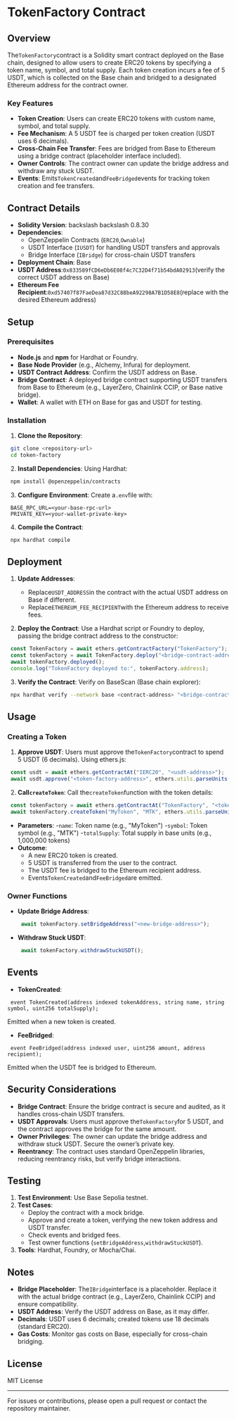 # TokenFactory Contract

## Overview

The`TokenFactory`contract is a Solidity smart contract deployed on the Base chain, designed to allow users to create ERC20 tokens by specifying a token name, symbol, and total supply. Each token creation incurs a fee of 5 USDT, which is collected on the Base chain and bridged to a designated Ethereum address for the contract owner.

### Key Features
- **Token Creation**: Users can create ERC20 tokens with custom name, symbol, and total supply.
- **Fee Mechanism**: A 5 USDT fee is charged per token creation (USDT uses 6 decimals).
- **Cross-Chain Fee Transfer**: Fees are bridged from Base to Ethereum using a bridge contract (placeholder interface included).
- **Owner Controls**: The contract owner can update the bridge address and withdraw any stuck USDT.
- **Events**: Emits`TokenCreated`and`FeeBridged`events for tracking token creation and fee transfers.

## Contract Details

- **Solidity Version**: backslash backslash 0.8.30
- **Dependencies**:
  - OpenZeppelin Contracts (`ERC20`,`Ownable`)
  - USDT Interface (`IUSDT`) for handling USDT transfers and approvals
  - Bridge Interface (`IBridge`) for cross-chain USDT transfers
- **Deployment Chain**: Base
- **USDT Address**:`0x833589fCD6eDb6E08f4c7C32D4f71b54bdA02913`(verify the correct USDT address on Base)
- **Ethereum Fee Recipient**:`0xd57407f87FaeDea87d32C88beA92298A7B1D58E8`(replace with the desired Ethereum address)

## Setup

### Prerequisites
- **Node.js** and **npm** for Hardhat or Foundry.
- **Base Node Provider** (e.g., Alchemy, Infura) for deployment.
- **USDT Contract Address**: Confirm the USDT address on Base.
- **Bridge Contract**: A deployed bridge contract supporting USDT transfers from Base to Ethereum (e.g., LayerZero, Chainlink CCIP, or Base native bridge).
- **Wallet**: A wallet with ETH on Base for gas and USDT for testing.

### Installation
1. **Clone the Repository**:
  ```bash
   git clone <repository-url>
   cd token-factory
  ```

2. **Install Dependencies**:
   Using Hardhat:
  ```bash
   npm install @openzeppelin/contracts
  ```

3. **Configure Environment**:
   Create a`.env`file with:
  ```
   BASE_RPC_URL=<your-base-rpc-url>
   PRIVATE_KEY=<your-wallet-private-key>
  ```

4. **Compile the Contract**:
  ```bash
   npx hardhat compile
  ```

## Deployment

1. **Update Addresses**:
   - Replace`USDT_ADDRESS`in the contract with the actual USDT address on Base if different.
   - Replace`ETHEREUM_FEE_RECIPIENT`with the Ethereum address to receive fees.

2. **Deploy the Contract**:
   Use a Hardhat script or Foundry to deploy, passing the bridge contract address to the constructor:
  ```javascript
   const TokenFactory = await ethers.getContractFactory("TokenFactory");
   const tokenFactory = await TokenFactory.deploy("<bridge-contract-address>");
   await tokenFactory.deployed();
   console.log("TokenFactory deployed to:", tokenFactory.address);
  ```

3. **Verify the Contract**:
   Verify on BaseScan (Base chain explorer):
  ```bash
   npx hardhat verify --network base <contract-address> "<bridge-contract-address>"
  ```

## Usage

### Creating a Token
1. **Approve USDT**:
   Users must approve the`TokenFactory`contract to spend 5 USDT (6 decimals). Using ethers.js:
  ```javascript
   const usdt = await ethers.getContractAt("IERC20", "<usdt-address>");
   await usdt.approve("<token-factory-address>", ethers.utils.parseUnits("5", 6));
  ```

2. **Call`createToken`**:
   Call the`createToken`function with the token details:
  ```javascript
   const tokenFactory = await ethers.getContractAt("TokenFactory", "<token-factory-address>");
   await tokenFactory.createToken("MyToken", "MTK", ethers.utils.parseUnits("1000000", 18));
  ```

   - **Parameters**:
     -`name`: Token name (e.g., "MyToken")
     -`symbol`: Token symbol (e.g., "MTK")
     -`totalSupply`: Total supply in base units (e.g., 1,000,000 tokens)
   - **Outcome**:
     - A new ERC20 token is created.
     - 5 USDT is transferred from the user to the contract.
     - The USDT fee is bridged to the Ethereum recipient address.
     - Events`TokenCreated`and`FeeBridged`are emitted.

### Owner Functions
- **Update Bridge Address**:
  ```javascript
   await tokenFactory.setBridgeAddress("<new-bridge-address>");
  ```
- **Withdraw Stuck USDT**:
  ```javascript
   await tokenFactory.withdrawStuckUSDT();
  ```

## Events
- **TokenCreated**:
 ```solidity
  event TokenCreated(address indexed tokenAddress, string name, string symbol, uint256 totalSupply);
 ```
  Emitted when a new token is created.
- **FeeBridged**:
 ```solidity
  event FeeBridged(address indexed user, uint256 amount, address recipient);
 ```
  Emitted when the USDT fee is bridged to Ethereum.

## Security Considerations
- **Bridge Contract**: Ensure the bridge contract is secure and audited, as it handles cross-chain USDT transfers.
- **USDT Approvals**: Users must approve the`TokenFactory`for 5 USDT, and the contract approves the bridge for the same amount.
- **Owner Privileges**: The owner can update the bridge address and withdraw stuck USDT. Secure the owner’s private key.
- **Reentrancy**: The contract uses standard OpenZeppelin libraries, reducing reentrancy risks, but verify bridge interactions.

## Testing
1. **Test Environment**: Use Base Sepolia testnet.
2. **Test Cases**:
   - Deploy the contract with a mock bridge.
   - Approve and create a token, verifying the new token address and USDT transfer.
   - Check events and bridged fees.
   - Test owner functions (`setBridgeAddress`,`withdrawStuckUSDT`).
3. **Tools**: Hardhat, Foundry, or Mocha/Chai.

## Notes
- **Bridge Placeholder**: The`IBridge`interface is a placeholder. Replace it with the actual bridge contract (e.g., LayerZero, Chainlink CCIP) and ensure compatibility.
- **USDT Address**: Verify the USDT address on Base, as it may differ.
- **Decimals**: USDT uses 6 decimals; created tokens use 18 decimals (standard ERC20).
- **Gas Costs**: Monitor gas costs on Base, especially for cross-chain bridging.

## License
MIT License

---
For issues or contributions, please open a pull request or contact the repository maintainer.
